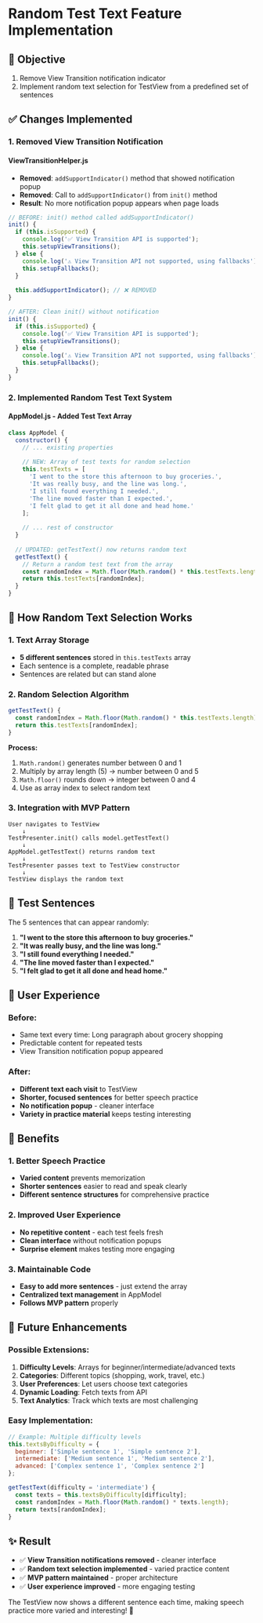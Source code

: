 # Random Test Text Feature Implementation

## 🎯 **Objective**
1. Remove View Transition notification indicator
2. Implement random text selection for TestView from a predefined set of sentences

## ✅ **Changes Implemented**

### **1. Removed View Transition Notification**

#### **ViewTransitionHelper.js**
- **Removed**: `addSupportIndicator()` method that showed notification popup
- **Removed**: Call to `addSupportIndicator()` from `init()` method
- **Result**: No more notification popup appears when page loads

```javascript
// BEFORE: init() method called addSupportIndicator()
init() {
  if (this.isSupported) {
    console.log('✅ View Transition API is supported');
    this.setupViewTransitions();
  } else {
    console.log('⚠️ View Transition API not supported, using fallbacks');
    this.setupFallbacks();
  }
  
  this.addSupportIndicator(); // ❌ REMOVED
}

// AFTER: Clean init() without notification
init() {
  if (this.isSupported) {
    console.log('✅ View Transition API is supported');
    this.setupViewTransitions();
  } else {
    console.log('⚠️ View Transition API not supported, using fallbacks');
    this.setupFallbacks();
  }
}
```

### **2. Implemented Random Test Text System**

#### **AppModel.js - Added Test Text Array**
```javascript
class AppModel {
  constructor() {
    // ... existing properties
    
    // NEW: Array of test texts for random selection
    this.testTexts = [
      'I went to the store this afternoon to buy groceries.',
      'It was really busy, and the line was long.',
      'I still found everything I needed.',
      'The line moved faster than I expected.',
      'I felt glad to get it all done and head home.'
    ];
    
    // ... rest of constructor
  }
  
  // UPDATED: getTestText() now returns random text
  getTestText() {
    // Return a random test text from the array
    const randomIndex = Math.floor(Math.random() * this.testTexts.length);
    return this.testTexts[randomIndex];
  }
}
```

## 🎲 **How Random Text Selection Works**

### **1. Text Array Storage**
- **5 different sentences** stored in `this.testTexts` array
- Each sentence is a complete, readable phrase
- Sentences are related but can stand alone

### **2. Random Selection Algorithm**
```javascript
getTestText() {
  const randomIndex = Math.floor(Math.random() * this.testTexts.length);
  return this.testTexts[randomIndex];
}
```

**Process:**
1. `Math.random()` generates number between 0 and 1
2. Multiply by array length (5) → number between 0 and 5
3. `Math.floor()` rounds down → integer between 0 and 4
4. Use as array index to select random text

### **3. Integration with MVP Pattern**
```
User navigates to TestView
    ↓
TestPresenter.init() calls model.getTestText()
    ↓
AppModel.getTestText() returns random text
    ↓
TestPresenter passes text to TestView constructor
    ↓
TestView displays the random text
```

## 📝 **Test Sentences**

The 5 sentences that can appear randomly:

1. **"I went to the store this afternoon to buy groceries."**
2. **"It was really busy, and the line was long."**
3. **"I still found everything I needed."**
4. **"The line moved faster than I expected."**
5. **"I felt glad to get it all done and head home."**

## 🔄 **User Experience**

### **Before:**
- Same text every time: Long paragraph about grocery shopping
- Predictable content for repeated tests
- View Transition notification popup appeared

### **After:**
- **Different text each visit** to TestView
- **Shorter, focused sentences** for better speech practice
- **No notification popup** - cleaner interface
- **Variety in practice material** keeps testing interesting

## 🎯 **Benefits**

### **1. Better Speech Practice**
- **Varied content** prevents memorization
- **Shorter sentences** easier to read and speak clearly
- **Different sentence structures** for comprehensive practice

### **2. Improved User Experience**
- **No repetitive content** - each test feels fresh
- **Clean interface** without notification popups
- **Surprise element** makes testing more engaging

### **3. Maintainable Code**
- **Easy to add more sentences** - just extend the array
- **Centralized text management** in AppModel
- **Follows MVP pattern** properly

## 🚀 **Future Enhancements**

### **Possible Extensions:**
1. **Difficulty Levels**: Arrays for beginner/intermediate/advanced texts
2. **Categories**: Different topics (shopping, work, travel, etc.)
3. **User Preferences**: Let users choose text categories
4. **Dynamic Loading**: Fetch texts from API
5. **Text Analytics**: Track which texts are most challenging

### **Easy Implementation:**
```javascript
// Example: Multiple difficulty levels
this.textsByDifficulty = {
  beginner: ['Simple sentence 1', 'Simple sentence 2'],
  intermediate: ['Medium sentence 1', 'Medium sentence 2'],
  advanced: ['Complex sentence 1', 'Complex sentence 2']
};

getTestText(difficulty = 'intermediate') {
  const texts = this.textsByDifficulty[difficulty];
  const randomIndex = Math.floor(Math.random() * texts.length);
  return texts[randomIndex];
}
```

## ✨ **Result**
- ✅ **View Transition notifications removed** - cleaner interface
- ✅ **Random text selection implemented** - varied practice content
- ✅ **MVP pattern maintained** - proper architecture
- ✅ **User experience improved** - more engaging testing

The TestView now shows a different sentence each time, making speech practice more varied and interesting! 🎉
